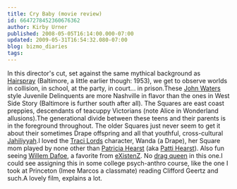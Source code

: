 ```yaml
---
title: Cry Baby (movie review)
id: 6647278452360676362
author: Kirby Urner
published: 2008-05-05T16:14:00.000-07:00
updated: 2009-05-31T16:54:32.080-07:00
blog: bizmo_diaries
tags: 
---
```


In this director's cut, set against the same mythical background as [Hairspray](http://worldgame.blogspot.com/2008/03/hairspray-movie-review.html) (Baltimore, a little earlier though: 1953), we get to observe worlds in collision, in school, at the party, in court... in prison.These [John Waters](http://www.imdb.com/name/nm0000691/) style Juvenile Delinquents are more Nashville in flavor than the ones in West Side Story (Baltimore is further south after all).  The Squares are east coast preppies, descendants of teacuppy Victorians (note Alice in Wonderland allusions).The generational divide between these teens and their parents is in the foreground throughout. The older Squares just never seem to get it about their sometimes Drape offspring and all that youthful, cross-cultural [Jahiliyyah](http://mybizmo.blogspot.com/2007/12/charlie-wilsons-war-movie-review.html).I loved the [Traci Lords](http://www.imdb.com/name/nm0000183/) character, Wanda (a Drape), her Square mom played by none other than [Patricia Hearst](http://www.imdb.com/name/nm0372553/) (aka [Patti Hearst](http://www.imdb.com/title/tt0884842/)).  Also fun seeing [Willem Dafoe](http://www.imdb.com/name/nm0000353/), a favorite from [eXistenZ](http://mybizmo.blogspot.com/2005/10/good-night-and-good-luck-movie-review.html). No [drag queen](http://www.nndb.com/people/833/000031740/) in this one.I could see assigning this in some college psych-anthro course, like the one I took at Princeton (Imee Marcos a classmate) reading Clifford Geertz and such.A lovely film, explains a lot.